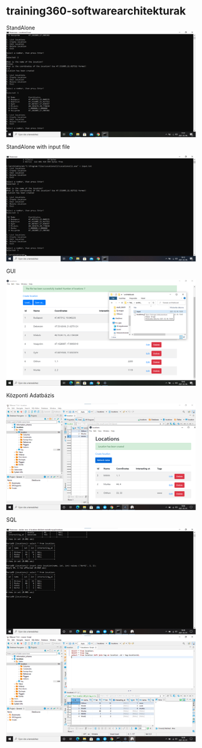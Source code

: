 # training360-softwarearchitekturak

StandAlone
![StandAlone](StandAlone.png)

StandAlone with input file

![StandAlonewI](input.png)

GUI

![GUI](GUI.png)

Központi Adatbázis

![CDB](CDB.png)

SQL

![SQL1](SQL1.png)
![SQL2](SQL2.png)
